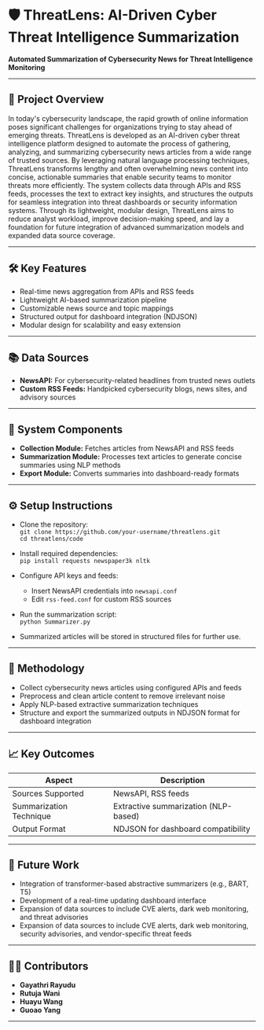 # 🛡️ ThreatLens: AI-Driven Cyber Threat Intelligence Summarization
**Automated Summarization of Cybersecurity News for Threat Intelligence Monitoring**

---

## 📌 Project Overview

In today's cybersecurity landscape, the rapid growth of online information poses significant challenges for organizations trying to stay ahead of emerging threats. ThreatLens is developed as an AI-driven cyber threat intelligence platform designed to automate the process of gathering, analyzing, and summarizing cybersecurity news articles from a wide range of trusted sources. By leveraging natural language processing techniques, ThreatLens transforms lengthy and often overwhelming news content into concise, actionable summaries that enable security teams to monitor threats more efficiently. The system collects data through APIs and RSS feeds, processes the text to extract key insights, and structures the outputs for seamless integration into threat dashboards or security information systems. Through its lightweight, modular design, ThreatLens aims to reduce analyst workload, improve decision-making speed, and lay a foundation for future integration of advanced summarization models and expanded data source coverage.

---

## 🛠️ Key Features

- Real-time news aggregation from APIs and RSS feeds
- Lightweight AI-based summarization pipeline
- Customizable news source and topic mappings
- Structured output for dashboard integration (NDJSON)
- Modular design for scalability and easy extension

---

## 📚 Data Sources

- **NewsAPI:** For cybersecurity-related headlines from trusted news outlets
- **Custom RSS Feeds:** Handpicked cybersecurity blogs, news sites, and advisory sources

---

## 🧩 System Components

- **Collection Module:** Fetches articles from NewsAPI and RSS feeds
- **Summarization Module:** Processes text articles to generate concise summaries using NLP methods
- **Export Module:** Converts summaries into dashboard-ready formats

---

## ⚙️ Setup Instructions

- Clone the repository:  
  `git clone https://github.com/your-username/threatlens.git`  
  `cd threatlens/code`

- Install required dependencies:  
  `pip install requests newspaper3k nltk`

- Configure API keys and feeds:  
  - Insert NewsAPI credentials into `newsapi.conf`
  - Edit `rss-feed.conf` for custom RSS sources

- Run the summarization script:  
  `python Summarizer.py`

- Summarized articles will be stored in structured files for further use.

---

## 🔬 Methodology

- Collect cybersecurity news articles using configured APIs and feeds
- Preprocess and clean article content to remove irrelevant noise
- Apply NLP-based extractive summarization techniques
- Structure and export the summarized outputs in NDJSON format for dashboard integration

---

## 📈 Key Outcomes

| Aspect                 | Description |
|-------------------------|-------------|
| Sources Supported       | NewsAPI, RSS feeds |
| Summarization Technique | Extractive summarization (NLP-based) |
| Output Format           | NDJSON for dashboard compatibility |

---

## 🚀 Future Work

- Integration of transformer-based abstractive summarizers (e.g., BART, T5)
- Development of a real-time updating dashboard interface
- Expansion of data sources to include CVE alerts, dark web monitoring, and threat advisories
- Expansion of data sources to include CVE alerts, dark web monitoring, security advisories, and vendor-specific threat feeds
---

## 👩‍💻 Contributors

- **Gayathri Rayudu** 
- **Rutuja Wani** 
- **Huayu Wang** 
- **Guoao Yang**

---
